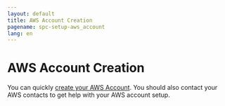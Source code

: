 ```yaml
---
layout: default
title: AWS Account Creation
pagename: spc-setup-aws_account
lang: en
---
```


# AWS Account Creation

You can quickly [create your AWS Account](https://aws.amazon.com/premiumsupport/knowledge-center/create-and-activate-aws-account/).
You should also contact your AWS contacts to get help with your AWS account setup.
